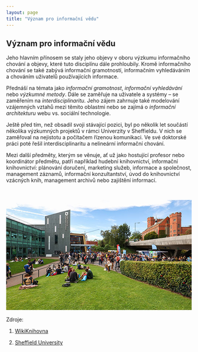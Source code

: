 ```yaml
---
layout: page
title: "Význam pro informační vědu"
---
```

## Význam pro informační vědu

Jeho hlavním přínosem se staly jeho objevy v oboru výzkumu informačního chování a objevy, které tuto disciplínu dále prohloubily. Kromě informačního chování se také zabývá informační gramotností, informačním vyhledáváním a chováním uživatelů používajících informace.

Přednáší na témata jako *informační gramotnost*, *informační vyhledávání* nebo *výzkumné metody*. Dále se zaměřuje na uživatele a systémy – se zaměřením na *interdisciplinaritu*. Jeho zájem zahrnuje také modelování vzájemných vztahů mezi těmito oblastmi nebo se zajímá o *informační architekturu* webu vs. sociální technologie.

Ještě před tím, než obsadil svoji stávající pozici, byl po několik let součástí několika výzkumných projektů v rámci Univerzity v Sheffieldu. V nich se zaměřoval na nejistotu a počítačem řízenou komunikaci. Ve své doktorské práci poté řešil interdisciplinaritu a nelineární informační chování.

Mezi další předměty, kterým se věnuje, ať už jako hostující profesor nebo koordinátor předmětu, patří například hudební knihovnictví, informační knihovnictví: plánování doručení, marketing služeb, informace a společnost, management záznamů, informační konzultantství, úvod do knihovnictví vzácných knih, management archivů nebo zajištění informací. 

<br>

![University of Sheffield](images/park.jpg)


Zdroje:

1) [WikiKnihovna](http://wiki.knihovna.cz/index.php/Allen_Foster)  

2) [Sheffield University](https://www.sheffield.ac.uk/)

<br>
<br>